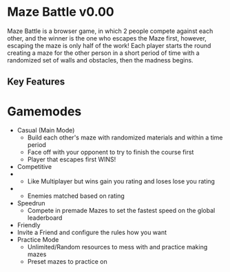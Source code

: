 # Maze Battle v0.00
Maze Battle is a browser game, in which 2 people compete against each other, and the winner is the one who escapes the Maze first, however, escaping the maze is only half of the work! Each player starts the round creating a maze for the other person in a short period of time with a randomized set of walls and obstacles, then the madness begins.

## Key Features
# Gamemodes
- Casual (Main Mode)
   - Build each other's maze with randomized materials and within a time period
   - Face off with your opponent to try to finish the course first
   - Player that escapes first WINS!
- Competitive 
-   - Like Multiplayer but wins gain you rating and loses lose you rating
-   - Enemies matched based on rating
- Speedrun
  - Compete in premade Mazes to set the fastest speed on the global leaderboard
- Friendly
 - Invite a Friend and configure the rules how you want
- Practice Mode 
  - Unlimited/Random resources to mess with and practice making mazes
  - Preset mazes to practice on
